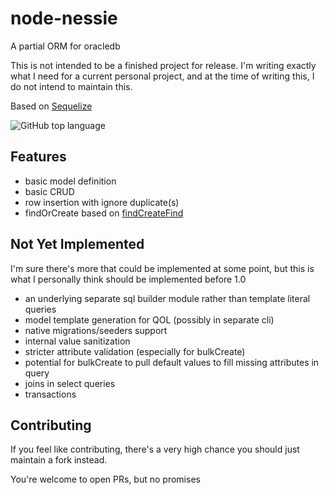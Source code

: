 # node-nessie
A partial ORM for oracledb

This is not intended to be a finished project for release. I'm writing exactly what I need for a current personal project, and at the time of writing this, I do not intend to maintain this.

Based on [Sequelize](https://sequelize.org/)

![GitHub top language](https://img.shields.io/github/languages/top/ducktrshessami/node-nessie)

## Features
- basic model definition
- basic CRUD
- row insertion with ignore duplicate(s)
- findOrCreate based on [findCreateFind](https://sequelize.org/api/v6/class/src/model.js~Model.html#static-method-findCreateFind)

## Not Yet Implemented
I'm sure there's more that could be implemented at some point, but this is what I personally think should be implemented before 1.0
- an underlying separate sql builder module rather than template literal queries
- model template generation for QOL (possibly in separate cli)
- native migrations/seeders support
- internal value sanitization
- stricter attribute validation (especially for bulkCreate)
- potential for bulkCreate to pull default values to fill missing attributes in query
- joins in select queries
- transactions

## Contributing
If you feel like contributing, there's a very high chance you should just maintain a fork instead.

You're welcome to open PRs, but no promises
